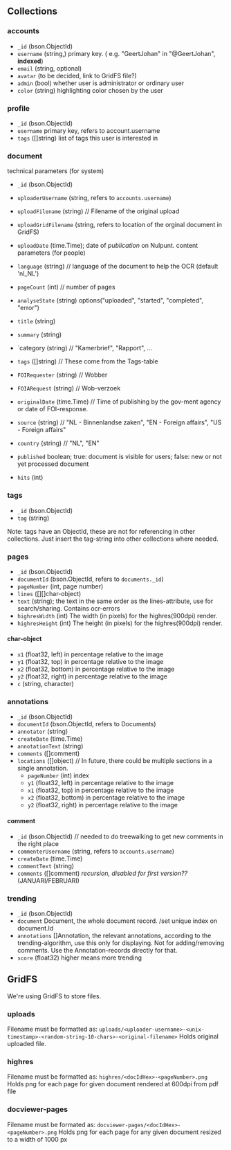 ## Collections

### accounts
 - `_id` (bson.ObjectId)
 - `username` (string,) primary key. ( e.g. "GeertJohan" in "@GeertJohan", **indexed**)
 - `email` (string, optional)
 - `avatar` (to be decided, link to GridFS file?)
 - `admin` (bool) whether user is administrator or ordinary user 
 - `color` (string) highlighting color chosen by the user

### profile
 - `_id` (bson.ObjectId)
 - `username` primary key, refers to account.username
 - `tags` ([]string) list of tags this user is interested in

### document
technical parameters (for system)
 - `_id` (bson.ObjectId)

 - `uploaderUsername` (string, refers to `accounts.username`)
 - `uploadFilename` (string) // Filename of the original upload
 - `uploadGridFilename` (string, refers to location of the orginal document in GridFS)
 - `uploadDate` (time.Time); date of *publication* on Nulpunt.
content parameters (for people)
 - `language` (string) // language of the document to help the OCR (default 'nl_NL')
 - `pageCount` (int) // number of pages
 - `analyseState` (string) options("uploaded", "started", "completed", "error")

 - `title` (string)
 - `summary` (string)
 - `category (string) // "Kamerbrief", "Rapport", ...
 - `tags` ([]string)  // These come from the Tags-table
 
 - `FOIRequester` (string) // Wobber
 - `FOIARequest` (string) // Wob-verzoek
 - `originalDate` (time.Time)  // Time of publishing by the gov-ment agency or date of FOI-response.
 - `source` (string) // "NL - Binnenlandse zaken", "EN - Foreign affairs", "US - Foreign affairs"
 - `country` (string) // "NL", "EN"
 
 - `published` boolean; true: document is visible for users; false: new or not yet processed document
 
 - `hits` (int)

### tags
 - `_id` (bson.ObjectId)
 - `tag` (string)

Note: tags have an ObjectId, these are not for referencing in other collections.
Just insert the tag-string into other collections where needed.

### pages
 - `_id` (bson.ObjectId)
 - `documentId` (bson.ObjectId, refers to `documents._id`)
 - `pageNumber` (int, page number)
 - `lines` ([][]char-object)
 - `text` (string); the text in the same order as the lines-attribute, use for search/sharing. Contains ocr-errors
 - `highresWidth` (int) The width (in pixels) for the highres(900dpi) render.
 - `highresHeight` (int) The height (in pixels) for the highres(900dpi) render.

#### char-object
 - `x1` (float32, left) in percentage relative to the image
 - `y1` (float32, top) in percentage relative to the image
 - `x2` (float32, bottom) in percentage relative to the image
 - `y2` (float32, right) in percentage relative to the image
 - `c` (string, character)

### annotations
 - `_id` (bson.ObjectId)
 - `documentId` (bson.ObjectId, refers to Documents)
 - `annotator` (string)
 - `createDate` (time.Time)
 - `annotationText` (string)
 - `comments` ([]comment)
 - `locations` ([]object) // In future, there could be multiple sections in a single annotation.
    - `pageNumber` (int) index
    - `y1` (float32, left) in percentage relative to the image
    - `x1` (float32, top) in percentage relative to the image
    - `x2` (float32, bottom) in percentage relative to the image
    - `y2` (float32, right) in percentage relative to the image

#### comment
 - `_id` (bson.ObjectId) // needed to do treewalking to get new comments in the right place
 - `commenterUsername` (string, refers to `accounts.username`)
 - `createDate` (time.Time)
 - `commentText` (string)
 - `comments` ([]comment) *recursion, disabled for first version??* (JANUARI/FEBRUARI)

### trending
 - `_id` (bson.ObjectId) 
 - `document` Document, the whole document record. /set unique index on document.Id
 - `annotations` []Annotation, the relevant annotations, according to the trending-algorithm,
   		 	       use this only for displaying. Not for adding/removing comments. 
			       Use the Annotation-records directly for that. 
 - `score` (float32) higher means more trending


## GridFS
We're using GridFS to store files.

### uploads
Filename must be formatted as: `uploads/<uploader-username>-<unix-timestamp>-<random-string-10-chars>-<original-filename>`
Holds original uploaded file.

### highres
Filename must be formatted as: `highres/<docIdHex>-<pageNumber>.png`
Holds png for each page for given document rendered at 600dpi from pdf file

### docviewer-pages
Filename must be formated as: `docviewer-pages/<docIdHex>-<pageNumber>.png`
Holds png for each page for any given document resized to a width of 1000 px
